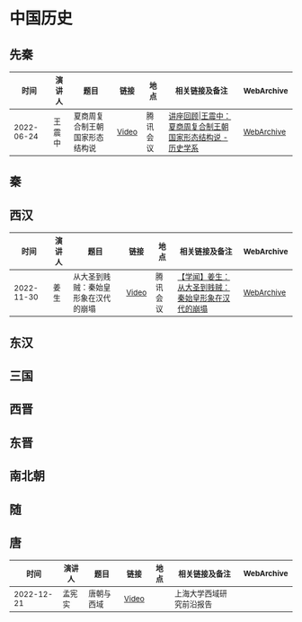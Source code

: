 # 中国历史
## 先秦
<table>
<thead><tr>
    <th><sub>时间</sub></th>
    <th><sub>演讲人</sub></th>
    <th><sub>题目</sub></th>
    <th><sub>链接</sub></th>
    <th><sub>地点</sub></th>
    <th><sub>相关链接及备注</sub></th>
    <th><sub>WebArchive</sub></th>
</tr></thead>

<tbody><tr>
    <td><sub>2022-06-24</sub></td>
    <td><sub>王震中</sub></td>
    <td><sub>夏商周复合制王朝国家形态结构说</sub></td>
    <td><sub><a href="https://youtu.be/ZaGtMklzlEE">Video</a></sub></td>
    <td><sub>腾讯会议</sub></td>
    <td><sub><a href="http://history.ecnu.edu.cn/79/eb/c33434a424427/page.htm">讲座回顾|王震中：夏商周复合制王朝国家形态结构说 - 历史学系</a></sub></td>
    <td><sub><a href="https://archive.ph/O5Tdj">WebArchive</a></sub></td>
</tr></tbody>

</table>

## 秦

## 西汉

<table>
<thead><tr>
    <th><sub>时间</sub></th>
    <th><sub>演讲人</sub></th>
    <th><sub>题目</sub></th>
    <th><sub>链接</sub></th>
    <th><sub>地点</sub></th>
    <th><sub>相关链接及备注</sub></th>
    <th><sub>WebArchive</sub></th>
</tr></thead>

<tbody><tr>
    <td><sub>2022-11-30</sub></td>
    <td><sub>姜生</sub></td>
    <td><sub>从大圣到贱贼：秦始皇形象在汉代的崩塌  </sub></td>
    <td><sub><a href="https://youtu.be/ZaGtMklzlEE">Video</a></sub></td>
    <td><sub>腾讯会议</sub></td>
    <td><sub><a href="https://www.sohu.com/a/611399819_121124388">【学闻】姜生：从大圣到贱贼：秦始皇形象在汉代的崩塌 </a></sub></td>
    <td><sub><a href="https://web.archive.org/web/20230118194910/https://www.sohu.com/a/611399819_121124388">WebArchive</a></sub></td>
</tr></tbody>

</table>

## 东汉

## 三国

## 西晋

## 东晋

## 南北朝

## 随

## 唐
<table>
<thead><tr>
    <th><sub>时间</sub></th>
    <th><sub>演讲人</sub></th>
    <th><sub>题目</sub></th>
    <th><sub>链接</sub></th>
    <th><sub>地点</sub></th>
    <th><sub>相关链接及备注</sub></th>
    <th><sub>WebArchive</sub></th>
</tr></thead>

<tbody><tr>
    <td><sub>2022-12-21</sub></td>
    <td><sub>孟宪实</sub></td>
    <td><sub>唐朝与西域 </sub></td>
    <td><sub><a href="https://www.youtube.com/watch?v=QizxL1zV46E">Video</a></sub></td>
    <td><sub></sub></td>
    <td><sub>上海大学西域研究前沿报告</sub></td>
    <td><sub></sub></td>
</tr></tbody>

</table>
